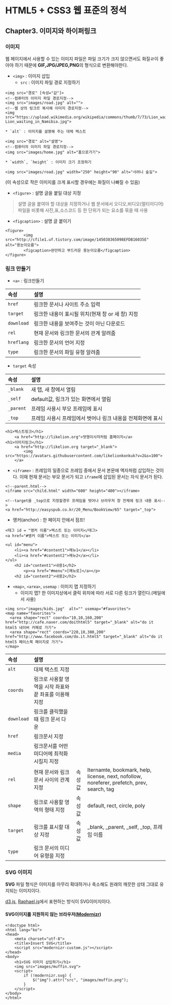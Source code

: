 # HTML5 + CSS3 웹 표준의 정석

## Chapter3. 이미지와 하이퍼링크

### 이미지

웹 페이지에서 사용할 수 있는 이미지 파일은 파일 크기가 크지 않으면서도 화질ㄹ이 좋아야 하기 때문에 **GIF,JPG/JPEG,PNG**의 형식으로 변환해야한다.

* `<img>` : 이미지 삽입
	* `src` : 이미지 파일 경로 지정하기
```erb
<img src="경로" [속성="값"]>
<!--컴퓨터의 이미지 파일 경로지정-->
<img src="images/road.jpg" alt="">
<!--웹 상의 링크르 복사해 이미지 경로지정-->
<img src="https://upload.wikimedia.org/wikipedia/commons/thumb/7/73/Lion_waiting_in_Namibia.jpg/440px-Lion_waiting_in_Namibia.jpg">
```
	* `alt` : 이미지를 설명해 주는 대체 텍스트
```erb
<img src="경로" alt="설명">
<!--컴퓨터의 이미지 파일 경로지정-->
<img src="images/home.jpg" alt="홈으로가기">
```
	* `width`, `height` : 이미지 크기 조정하기
```erb
<img src="images/road.jpg" width="250" height="90" alt="사려니 숲길">
```
(이 속성으로 작은 이미지를 크게 표시할 경우에는 화질이 나빠질 수 있음)

* `<figure>` : 설명 글을 붙일 대상 지정
> 설명 글을 붙여야 할 대상을 지정하거나 웹 문서에서 오디오,비디오(멀티미디어)파일을 비롯해 사진,표,소스코드 등 한 단위가 되는 요소를 묶을 때 사용

* `<figcaption>` : 설명 글 붙이기
```erb
<figure>
		<img src="http://cfile1.uf.tistory.com/image/145038365098EFDB16035E" alt="용눈이오름">
		<figcaption>완만하고 부드러운 용눈이오름</figcaption>
</figure>
```

### 링크 만들기

* `<a>` : 링크만들기

| 속성 | 설명 |
|:--------|:--------|
|`href`| 링크한 문서나 사이트 주소 입력|
|`target`| 링크한 내용이 표시될 위치(현재 창 or 새 창) 지정|
|`download`| 링크한 내용을 보여주는 것이 아닌 다운로드|
|`rel`| 현재 문서와 링크한 문서의 관계 알려줌|
|`hreflang`|링크한 문서의 언어 지정|
|`type`|링크한 문서의 파일 유형 알려줌|

* `target` 속성

| 속성 | 설명 |
|:--------|:--------|
|`_blank`| 새 탭, 새 창에서 열림|
|`_self`| default값, 링크가 있는 화면에서 열림|
|`_parent`| 프레임 사용시 부모 프레임에 표시|
|`_top`| 프레임 사용시 프레임에서 벗어나 링크 내용을 전체화면에 표시|

```erb
<h1>텍스트링크</h1>
	<a href="http://likelion.org">멋쟁이사자처럼 홈페이지</a>
<h1>이미지링크</h1>
	<a href="http://likelion.org target="_blank">
    	<img src="https://avatars.githubusercontent.com/likelionkonkuk?v=2&s=100">
    </a>
```

* `<iframe>` : 프레임의 일종으로 프레임 중에서 문서 본문에 액자처럼 삽입하는 것이다. 이때 현재 문서는 부모 문서가 되고 `iframe`에 삽입된 문서는 자식 문서가 된다.

```erb
<!--parent.html-->
<iframe src="child.html" width="600" height="400"></iframe>

<!--target을 _top으로 지정할경우 프레임을 벗어나 브라우저 창 전체에 링크 내용 표시-->
<a href="http://easyspub.co.kr/20_Menu/BookView/65" target="_top">
```

* 앵커(anchor) : 한 페이지 안에서 점프!
```erb
<태그 id = "앵커 이름">텍스트 또는 이미지</태그>
<a href="#앵커 이름">텍스트 또는 이미지</a>
```
```erb
<ul id="menu">
	<li><a href="#content1">메뉴1</a></li>
	<li><a href="#content2">메뉴2</a></li>
</ul>
	<h2 id="content1">내용1</h2>
		<p><a href="#menu">[메뉴로]</a></p>
	<h2 id="content2">내용2</h2>
```

* `<map>`, `<area>`, `usemap` : 이미지 맵 지정하기
	* 이미지 맵? 한 이미지상에서 클릭 위치에 따라 서로 다른 링크가 열린다.(메일에서 사용)

```erb
<img src="images/kids.jpg"  alt="" usemap="#favorites">
<map name="favorites">
  <area shape="rect" coords="10,10,160,200" href="http://cafe.naver.com/doithtml5" target="_blank" alt="do it html5 네이버 카페로 가기">
  <area shape="rect" coords="220,10,380,200" href="http://www.facebook.com/do.it.html5" target="_blank" alt="do it html5 페이스북 페이지로 가기">
</map>
```

| 속성 | 설명 |||
|:--------|:--------|:--------:|:--------|
|`alt`| 대체 택스트 지정 |||
|`coords`|링크로 사용할 영역을 시작 좌표와 끝 좌표를 이용해 지정 |||
|`download`| 링크를 클릭했을 때 링크 문서 다운 |||
|`href`| 링크문서 지정 |||
|`media`| 링크문서를 어떤 미디어에 최적화시킬지 지정 |||
|`rel`| 현재 문서와 링크 문서 사이의 관계지정 |속성 값|lternamte, bookmark, help, license, next, nofollow, noreferer, prefetch, prev, search, tag|
|`shape`| 링크로 사용할 영역의 형태 지정 | 속성 값 | default, rect, circle, poly|
|`target`| 링크를 표시할 대상 지정 | 속성 값 |_blank, _parent, _self, _top, 프레임 이름|
|`type`|링크 문서의 미디어 유형을 지정|||


### SVG 이미지

**SVG** 파일 형식은 이미지를 아무리 확대하거나 축소해도 원래의 깨끗한 상태 그대로 유지되는 이미지이다.

[d3.js](http://d3js.org/), [Raphael.js](http://dmitrybaranovskiy.github.io/raphael/)에서 표현하는 방식이 SVG이미지이다.

#### SVG이미지를 지원하지 않는 브라우저([Modernizr](https://modernizr.com/))

```erb
<!doctype html>
<html lang="ko">
<head>
	<meta charset="utf-8">
	<title>Insert SVG</title>
	<script src="modernizr-custom.js"></script>
</head>
<body>
	<h1>SVG 이미지 삽입하기</h1>
	<img src="images/muffin.svg">
	<script>
		if (!modernizr.svg) {
			$("img").attr("src", "images/muffin.png");
		}
	</script>
</body>
</html>
```
